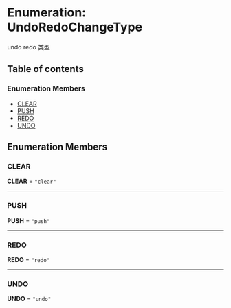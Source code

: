 # Enumeration: UndoRedoChangeType

undo redo 类型

## Table of contents

### Enumeration Members

* [CLEAR](/auto-docs/fixed-history-plugin/enums/UndoRedoChangeType.md#clear)
* [PUSH](/auto-docs/fixed-history-plugin/enums/UndoRedoChangeType.md#push)
* [REDO](/auto-docs/fixed-history-plugin/enums/UndoRedoChangeType.md#redo)
* [UNDO](/auto-docs/fixed-history-plugin/enums/UndoRedoChangeType.md#undo)

## Enumeration Members

### CLEAR

**CLEAR** = `"clear"`

***

### PUSH

**PUSH** = `"push"`

***

### REDO

**REDO** = `"redo"`

***

### UNDO

**UNDO** = `"undo"`
